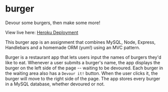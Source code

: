 # burger

Devour some burgers, then make some more! 

View live here: [Heroku Deployment](https://floating-harbor-32497.herokuapp.com/)

This burger app is an assignment that combines MySQL, Node, Express, Handlebars and a homemade ORM (yum!) using an MVC pattern.

Burger is a restaurant app that lets users input the names of burgers they'd like to eat.
Whenever a user submits a burger's name, the app displays the burger on the left side of the page -- waiting to be devoured.
Each burger in the waiting area also has a `Devour it!` button. When the user clicks it, the burger will move to the right side of the page.
The app stores every burger in a MySQL database, whether devoured or not.

